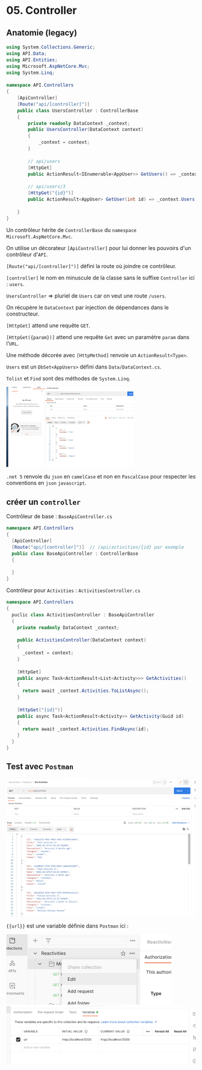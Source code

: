 # 05. Controller

## Anatomie (legacy)

```csharp
using System.Collections.Generic;
using API.Data;
using API.Entities;
using Microsoft.AspNetCore.Mvc;
using System.Linq;

namespace API.Controllers
{
    [ApiController]
    [Route("api/[controller]")]
    public class UsersController : ControllerBase
    {
        private readonly DataContext _context;
        public UsersController(DataContext context)
        {
            _context = context;
        }

        // api/users
        [HttpGet]
        public ActionResult<IEnumerable<AppUser>> GetUsers() => _context.Users.ToList();

        // api/users/3
        [HttpGet("{id}")]
        public ActionResult<AppUser> GetUser(int id) => _context.Users.Find(id);

    }
}
```

Un contrôleur hérite de `ControllerBase` du `namespace` `Microsoft.AspNetCore.Mvc`.

On utilise un décorateur `[ApiController]` pour lui donner les pouvoirs d'un contrôleur d'`API`.

`[Route("api/[controller]")]` défini la route où joindre ce contrôleur.

`[controller]` le nom en minuscule de la classe sans le suffixe `Controller` ici : `users`.

`UsersController` => pluriel de `Users` car on veut une route `/users`.

On récupère le `DataContext` par injection de dépendances dans le constructeur.

`[HttpGet]` attend une requête `GET`.

`[HttpGet({param})]` attend une requête `Get` avec un paramètre `param` dans l'`URL`.

Une méthode décorée avec `[HttpMethod]` renvoie un `ActionResult<Type>`.

`Users` est un `DbSet<AppUsers>` défini dans `Data/DataContext.cs`.

`Tolist` et `Find` sont des méthodes de `System.Linq`.

<img src="assets/Screenshot2020-11-04at11.40.31.png" alt="Screenshot 2020-11-04 at 11.40.31" style="zoom:33%;" />

`.net 5` renvoie du `json` en `camelCase` et non en `PascalCase` pour respecter les conventions en `json` `javascript`.



## créer un `controller`

Contrôleur de base : `BaseApiController.cs`

```csharp
namespace API.Controllers
{
  [ApiController]
  [Route("api/[controller]")]  // /api/activities/{id} par exemple
  public class BaseApiController : ControllerBase
  {
    
  }
}

```

Contrôleur pour `Activities` : `ActivitiesController.cs`

```csharp
namespace API.Controllers
{
  puclic class ActivitiesController : BaseApiController
  {
    private readonly DataContext _context;
    
    public ActivitiesController(DataContext context)
    {
      _context = context;
    }
    
    [HttpGet]
    public async Task<ActionResult<List<Activity>>> GetActivities()
    {
      return await _context.Activities.ToListAsync();
    }
    
    [HttpGet("{id}")]
    public async Task<ActionResult<Activity>> GetActivity(Guid id)
    {
      return await _context.Activities.FindAsync(id);
    }
  }
}
```



## Test avec `Postman`

<img src="assets/postman-test-get-activities.png" alt="postman-test-get-activities" style="zoom:50%;" />

`{{url}}` est une variable définie dans `Postman` ici :

<img src="assets/create-variable-postaman-1.png" alt="create-variable-postaman-1" style="zoom:50%;" />

<img src="assets/create-variable-postman-2.png" alt="create-variable-postman-2" style="zoom:50%;" />

